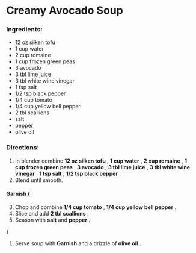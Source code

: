 # Creamy Avocado Soup 

### Ingredients: 
* 12 oz silken tofu
* 1 cup water
* 2 cup romaine
* 1 cup frozen green peas
* 3 avocado
* 3 tbl lime juice
* 3 tbl white wine vinegar
* 1 tsp salt
* 1/2 tsp black pepper
* 1/4 cup tomato
* 1/4 cup yellow bell pepper
* 2 tbl scallions
*  salt
*  pepper
*  olive oil

### Directions: 
1. In blender combine **12 oz silken tofu** , **1 cup water** , **2 cup romaine** , **1 cup frozen green peas** , **3 avocado** , **3 tbl lime juice** , **3 tbl white wine vinegar** , **1 tsp salt** , **1/2 tsp black pepper** . 
2. Blend until smooth. 

#### Garnish {
3. Chop and combine **1/4 cup tomato** , **1/4 cup yellow bell pepper** . 
4. Slice and add **2 tbl scallions** . 
5. Season with **salt** and **pepper** . 

}

1. Serve soup with **Garnish** and a drizzle of **olive oil** . 
